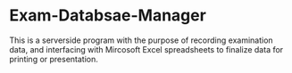 # Exam-Databsae-Manager
This is a serverside program with the purpose of recording examination data, and interfacing with Mircosoft Excel spreadsheets to finalize data for printing or presentation.
